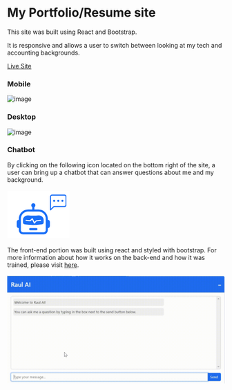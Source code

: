 # My Portfolio/Resume site

This site was built using React and Bootstrap.

It is responsive and allows a user to switch between looking at my tech and accounting backgrounds.

<a href="https://randr000.github.io/portfolio-resume/" target="_blank">Live Site</a>

### Mobile
![image](/readme-assests/img/mobile.gif)

### Desktop
![image](/readme-assests/img/desktop.gif)

### Chatbot
By clicking on the following icon located on the bottom right of the site, a user can bring up a chatbot that can answer questions about me and my background.
<br><br>
![image](/readme-assests/img/toggle-chatbot.png)
<br><br>
The front-end portion was built using react and styled with bootstrap.
For more information about how it works on the back-end and how it was trained, please visit <a href="https://github.com/randr000/my-chatbot-api" target="_blank">here</a>.
<br><br>
![image](/readme-assests/img/chatbot.gif)